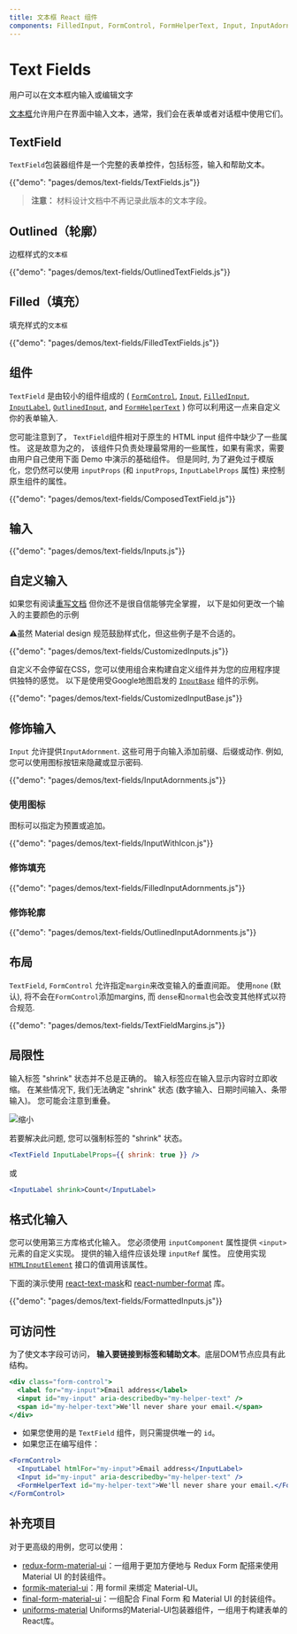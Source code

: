 ```yaml
---
title: 文本框 React 组件
components: FilledInput, FormControl, FormHelperText, Input, InputAdornment, InputBase, InputLabel, OutlinedInput, TextField
---
```

# Text Fields

<p class="description">用户可以在文本框内输入或编辑文字</p>

[文本框](https://material.io/design/components/text-fields.html)允许用户在界面中输入文本，通常，我们会在表单或者对话框中使用它们。

## TextField

` TextField `包装器组件是一个完整的表单控件，包括标签，输入和帮助文本。

{{"demo": "pages/demos/text-fields/TextFields.js"}}

> **注意：** 材料设计文档中不再记录此版本的文本字段。

## Outlined（轮廓）

边框样式的`文本框`

{{"demo": "pages/demos/text-fields/OutlinedTextFields.js"}}

## Filled（填充）

填充样式的`文本框`

{{"demo": "pages/demos/text-fields/FilledTextFields.js"}}

## 组件

`TextField` 是由较小的组件组成的 ( [`FormControl`](/api/form-control/), [`Input`](/api/input/), [`FilledInput`](/api/filled-input/), [`InputLabel`](/api/input-label/), [`OutlinedInput`](/api/outlined-input/), and [`FormHelperText`](/api/form-helper-text/) ) 你可以利用这一点来自定义你的表单输入.

您可能注意到了， `TextField`组件相对于原生的 HTML input 组件中缺少了一些属性。 这是故意为之的， 该组件只负责处理最常用的一些属性，如果有需求，需要由用户自己使用下面 Demo 中演示的基础组件。 但是同时, 为了避免过于模版化，您仍然可以使用 `inputProps` (和 `inputProps`, `InputLabelProps` 属性) 来控制原生组件的属性。

{{"demo": "pages/demos/text-fields/ComposedTextField.js"}}

## 输入

{{"demo": "pages/demos/text-fields/Inputs.js"}}

## 自定义输入

如果您有阅读[重写文档](/customization/overrides/) 但你还不是很自信能够完全掌握， 以下是如何更改一个输入的主要颜色的示例

⚠️虽然 Material design 规范鼓励样式化，但这些例子是不合适的。

{{"demo": "pages/demos/text-fields/CustomizedInputs.js"}}

自定义不会停留在CSS，您可以使用组合来构建自定义组件并为您的应用程序提供独特的感觉。 以下是使用受Google地图启发的 [`InputBase`](/api/input-base/) 组件的示例。

{{"demo": "pages/demos/text-fields/CustomizedInputBase.js"}}

## 修饰输入

`Input` 允许提供`InputAdornment`. 这些可用于向输入添加前缀、后缀或动作. 例如, 您可以使用图标按钮来隐藏或显示密码.

{{"demo": "pages/demos/text-fields/InputAdornments.js"}}

### 使用图标

图标可以指定为预置或追加。

{{"demo": "pages/demos/text-fields/InputWithIcon.js"}}

### 修饰填充

{{"demo": "pages/demos/text-fields/FilledInputAdornments.js"}}

### 修饰轮廓

{{"demo": "pages/demos/text-fields/OutlinedInputAdornments.js"}}

## 布局

`TextField`, `FormControl` 允许指定`margin`来改变输入的垂直间距。 使用`none` (默认), 将不会在`FormControl`添加margins, 而 `dense`和`normal`也会改变其他样式以符合规范.

{{"demo": "pages/demos/text-fields/TextFieldMargins.js"}}

## 局限性

输入标签 "shrink" 状态并不总是正确的。 输入标签应在输入显示内容时立即收缩。 在某些情况下, 我们无法确定 "shrink" 状态 (数字输入、日期时间输入、条带输入)。 您可能会注意到重叠。

![缩小](/static/images/text-fields/shrink.png)

若要解决此问题, 您可以强制标签的 "shrink" 状态。

```jsx
<TextField InputLabelProps={{ shrink: true }} />
```

或

```jsx
<InputLabel shrink>Count</InputLabel>
```

## 格式化输入

您可以使用第三方库格式化输入。 您必须使用 `inputComponent` 属性提供 `<input>` 元素的自定义实现。 提供的输入组件应该处理 `inputRef` 属性。 应使用实现 [`HTMLInputElement`](https://developer.mozilla.org/en-US/docs/Web/API/HTMLInputElement) 接口的值调用该属性。

下面的演示使用 [react-text-mask](https://github.com/text-mask/text-mask)和 [react-number-format](https://github.com/s-yadav/react-number-format) 库。

{{"demo": "pages/demos/text-fields/FormattedInputs.js"}}

## 可访问性

为了使文本字段可访问， **输入要链接到标签和辅助文本**。底层DOM节点应具有此结构。

```jsx
<div class="form-control">
  <label for="my-input">Email address</label>
  <input id="my-input" aria-describedby="my-helper-text" />
  <span id="my-helper-text">We'll never share your email.</span>
</div>
```

- 如果您使用的是 `TextField` 组件，则只需提供唯一的 `id`。
- 如果您正在编写组件：

```jsx
<FormControl>
  <InputLabel htmlFor="my-input">Email address</InputLabel>
  <Input id="my-input" aria-describedby="my-helper-text" />
  <FormHelperText id="my-helper-text">We'll never share your email.</FormHelperText>
</FormControl>
```

## 补充项目

对于更高级的用例，您可以使用：

- [redux-form-material-ui](https://github.com/erikras/redux-form-material-ui)：一组用于更加方便地与 Redux Form 配搭来使用 Material UI 的封装组件。
- [formik-material-ui](https://github.com/stackworx/formik-material-ui)：用 formil 来绑定 Material-UI。
- [final-form-material-ui](https://github.com/Deadly0/final-form-material-ui)：一组配合 Final Form 和 Material UI 的封装组件。
- [uniforms-material](https://github.com/vazco/uniforms/tree/master/packages/uniforms-material) Uniforms的Material-UI包装器组件，一组用于构建表单的React库。